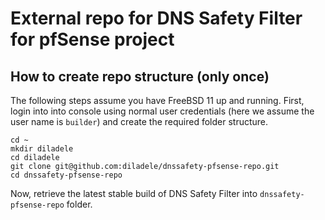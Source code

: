 # External repo for DNS Safety Filter for pfSense project

## How to create repo structure (only once)

The following steps assume you have FreeBSD 11 up and running. First, login into into console using normal user credentials (here we assume the user name is `builder`) and create the required folder structure.

	cd ~
    mkdir diladele
    cd diladele
    git clone git@github.com:diladele/dnssafety-pfsense-repo.git
    cd dnssafety-pfsense-repo

Now, retrieve the latest stable build of DNS Safety Filter into `dnssafety-pfsense-repo` folder.

